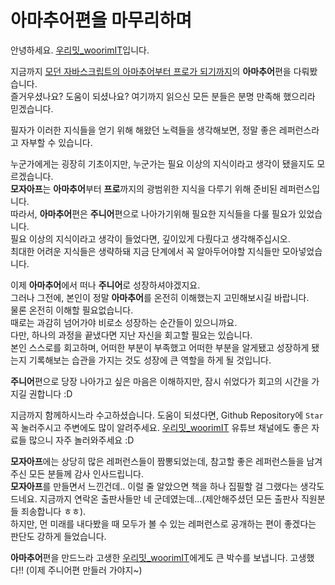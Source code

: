 # 아마추어편을 마무리하며
안녕하세요. [우리밋_woorimIT](https://www.youtube.com/channel/UCS0F25vig_sPIQXMiK8IdSg)입니다.

지금까지 [모던 자바스크립트의 아마추어부터 프로가 되기까지](https://github.com/woorim960/modern-javascript-from-amateur-to-pro)의 **아마추어**편을 다뤄봤습니다.  
즐거우셨나요? 도움이 되셨나요?
여기까지 읽으신 모든 분들은 분명 만족해 했으리라 믿겠습니다.

필자가 이러한 지식들을 얻기 위해 해왔던 노력들을 생각해보면, 정말 좋은 레퍼런스라고 자부할 수 있습니다.

누군가에게는 굉장히 기초이지만, 누군가는 필요 이상의 지식이라고 생각이 됐을지도 모르겠습니다.  
**모자아프**는 **아마추어**부터 **프로**까지의 광범위한 지식을 다루기 위해 준비된 레퍼런스입니다.  
따라서, **아마추어**편은 **주니어**편으로 나아가기위해 필요한 지식들을 다룰 필요가 있었습니다.  
필요 이상의 지식이라고 생각이 들었다면, 깊이있게 다뤘다고 생각해주십시오.  
최대한 어려운 지식들은 생략하돼 지금 단계에서 꼭 알아두어야할 지식들만 모아넣었습니다.

이제 **아마추어**에서 떠나 **주니어**로 성장하셔야겠지요.  
그러나 그전에, 본인이 정말 **아마추어**를 온전히 이해했는지 고민해보시길 바랍니다.  
물론 온전히 이해할 필요없습니다.  
때로는 과감히 넘어가야 비로소 성장하는 순간들이 있으니까요.  
다만, 하나의 과정을 끝냈다면 지난 자신을 회고할 필요는 있습니다.  
본인 스스로를 회고하며, 어떠한 부분이 부족했고 어떠한 부분을 알게됐고 성장하게 됐는지 기록해보는 습관을 가지는 것도 성장에 큰 역할을 하게 될 것입니다.  

**주니어**편으로 당장 나아가고 싶은 마음은 이해하지만, 잠시 쉬었다가 회고의 시간을 가지길 권합니다 :D

지금까지 함께하시느라 수고하셨습니다.
도움이 되셨다면, Github Repository에 ```Star``` 꼭 눌러주시고 주변에도 많이 알려주세요.
[우리밋_woorimIT]() 유튜브 채널에도 좋은 자료들 많으니 자주 놀러와주세요 :D

**모자아프**에는 상당히 많은 레퍼런스들이 짬뽕되었는데, 참고할 좋은 레퍼런스들을 남겨주신 모든 분들께 감사 인사드립니다.  
**모자아프**를 만들면서 느낀건데.. 이럴 줄 알았으면 책을 하나 집필할 걸 그랬다는 생각도 드네요. 지금까지 연락온 출판사들만 네 군데였는데...(제안해주셨던 모든 출판사 직원분들 죄송합니다 ㅎㅎ).  
하지만, 먼 미래를 내다봤을 때 모두가 볼 수 있는 레퍼런스로 공개하는 편이 좋겠다는 판단도 강하게 들었습니다.  

**아마추어**편을 만드느라 고생한 [우리밋_woorimIT]()에게도 큰 박수를 보냅니다.
고생했다!! (이제 주니어편 만들러 가야지~)
